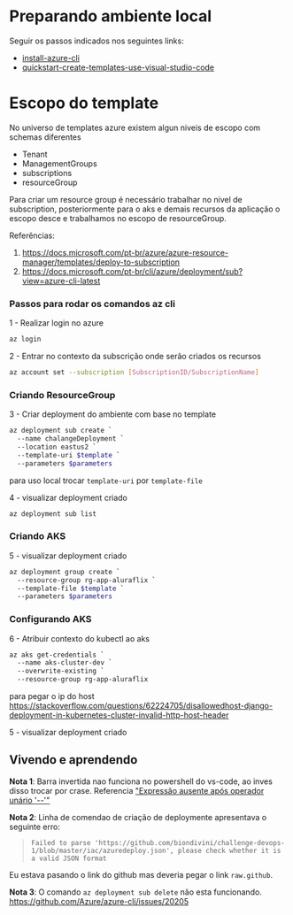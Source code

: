 # Preparando ambiente local
Seguir os passos indicados nos seguintes links:
* [install-azure-cli](https://docs.microsoft.com/en-us/cli/azure/install-azure-cli-windows?tabs=azure-cli)
* [quickstart-create-templates-use-visual-studio-code](https://docs.microsoft.com/en-us/azure/azure-resource-manager/templates/quickstart-create-templates-use-visual-studio-code?tabs=CLI)

# Escopo do template
No universo de templates azure existem algun niveis de escopo com schemas diferentes
* Tenant
* ManagementGroups 
* subscriptions
* resourceGroup

Para criar um resource group é necessário trabalhar no nivel de subscription, posteriormente para o aks e demais recursos da aplicação o escopo desce e trabalhamos no escopo de resourceGroup.

Referências:
1. https://docs.microsoft.com/pt-br/azure/azure-resource-manager/templates/deploy-to-subscription
2. https://docs.microsoft.com/pt-br/cli/azure/deployment/sub?view=azure-cli-latest

### Passos para rodar os comandos az cli
1 - Realizar login no azure
``` bash
az login
```
2 - Entrar no contexto da subscrição onde serão criados os recursos
``` bash
az account set --subscription [SubscriptionID/SubscriptionName]
```
### Criando ResourceGroup
3 - Criar deployment do ambiente com base no template
``` bash
az deployment sub create `
  --name chalangeDeployment `
  --location eastus2 `
  --template-uri $template `
  --parameters $parameters
```
para uso local trocar `template-uri` por `template-file`

4 - visualizar deployment criado
``` bash
az deployment sub list
```
### Criando AKS
5 - visualizar deployment criado
``` bash
az deployment group create `
  --resource-group rg-app-aluraflix `
  --template-file $template `
  --parameters $parameters
```
### Configurando AKS
6 - Atribuir contexto do kubectl ao aks
``` bash
az aks get-credentials `
  --name aks-cluster-dev `
  --overwrite-existing `
  --resource-group rg-app-aluraflix 
```

para pegar o ip do host
https://stackoverflow.com/questions/62224705/disallowedhost-django-deployment-in-kubernetes-cluster-invalid-http-host-header

5 - visualizar deployment criado

## Vivendo e aprendendo
<b>Nota 1</b>: Barra invertida nao funciona no powershell do vs-code, ao inves disso trocar por crase. Referencia ["Expressão ausente após operador unário '--'"](https://pt.stackoverflow.com/questions/419382/express%C3%A3o-ausente-ap%C3%B3s-operador-un%C3%A1rio-ao-tentar-instalar-o-postgres-pelo)

<b>Nota 2</b>: Linha de comendao de criação de deploymente apresentava o seguinte erro: 
> `Failed to parse 'https://github.com/biondivini/challenge-devops-1/blob/master/iac/azuredeploy.json', please check whether it is a valid JSON format`

Eu estava pasando o link do github mas deveria pegar o link `raw.github`. 

<b>Nota 3</b>: O comando `az deployment sub delete` não esta funcionando. https://github.com/Azure/azure-cli/issues/20205